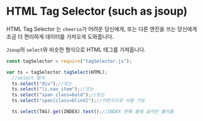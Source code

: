 # HTML Tag Selector (such as jsoup)
HTML Tag Selector 는
```cheerio```가 어려운 당신에게, 또는 다른 엔진을 쓰는 당신에게
조금 더 편리하게 데이터를 가져오게 도와줍니다.

`Jsoup`의 `select`와 비슷한 형식으로
HTML 태그를 가져옵니다.

```javascript
const tagSelector = require("tagSelector.js");

var ts = tagSelector.tagSelect(HTML);
  //select 방식
  ts.select("div");//또는
  ts.select("li.nav_item");//또는
  ts.select("span class=bold");//또는
  ts.select("span[class=blind]");//이런식으로 사용 가능

  ts.select(TAG).get(INDEX).text();//INDEX 번째 줄에 글자만 불러옴
```
